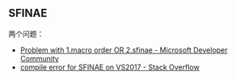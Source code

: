## SFINAE
两个问题：  

- [Problem with 1.macro order OR 2.sfinae - Microsoft Developer Community](https://developercommunity.visualstudio.com/content/problem/322538/problem-with-1macro-order-or-2sfinae.html)
- [compile error for SFINAE on VS2017 - Stack Overflow](https://stackoverflow.com/questions/52054419/compile-error-for-sfinae-on-vs2017)